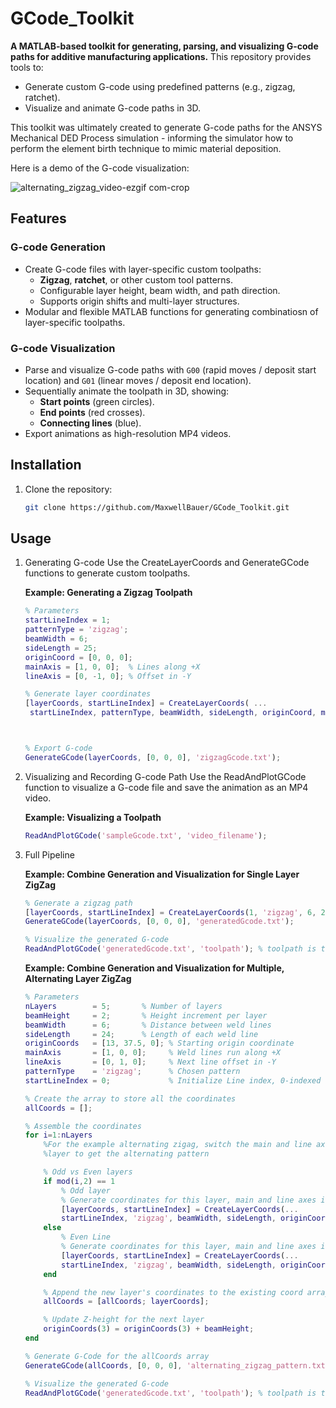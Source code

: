 # GCode_Toolkit
**A MATLAB-based toolkit for generating, parsing, and visualizing G-code paths for additive manufacturing applications.** This repository provides tools to:
- Generate custom G-code using predefined patterns (e.g., zigzag, ratchet).
- Visualize and animate G-code paths in 3D.

This toolkit was ultimately created to generate G-code paths for the ANSYS Mechanical DED Process simulation - informing the simulator how to perform the element birth technique to mimic material deposition.

Here is a demo of the G-code visualization:

![alternating_zigzag_video-ezgif com-crop](https://github.com/user-attachments/assets/e68c0992-0fe3-4850-af97-722adfc130b8)

## Features

### G-code Generation
- Create G-code files with layer-specific custom toolpaths:
  - **Zigzag**, **ratchet**, or other custom tool patterns.
  - Configurable layer height, beam width, and path direction.
  - Supports origin shifts and multi-layer structures.
- Modular and flexible MATLAB functions for generating combinatiosn of layer-specific toolpaths.

### G-code Visualization
- Parse and visualize G-code paths with `G00` (rapid moves / deposit start location) and `G01` (linear moves / deposit end location).
- Sequentially animate the toolpath in 3D, showing:
  - **Start points** (green circles).
  - **End points** (red crosses).
  - **Connecting lines** (blue).
- Export animations as high-resolution MP4 videos.

## Installation

1. Clone the repository:
   ```bash
   git clone https://github.com/MaxwellBauer/GCode_Toolkit.git
   
## Usage
1. Generating G-code
   Use the CreateLayerCoords and GenerateGCode functions to generate custom toolpaths.

   **Example: Generating a Zigzag Toolpath**
   ```matlab
   % Parameters
   startLineIndex = 1;
   patternType = 'zigzag';
   beamWidth = 6;
   sideLength = 25;
   originCoord = [0, 0, 0];
   mainAxis = [1, 0, 0];  % Lines along +X
   lineAxis = [0, -1, 0]; % Offset in -Y

   % Generate layer coordinates
   [layerCoords, startLineIndex] = CreateLayerCoords( ...
    startLineIndex, patternType, beamWidth, sideLength, originCoord, mainAxis, lineAxis);



   % Export G-code
   GenerateGCode(layerCoords, [0, 0, 0], 'zigzagGcode.txt');
   ```
2. Visualizing and Recording G-code Path
   Use the ReadAndPlotGCode function to visualize a G-code file and save the animation as an MP4 video.

   **Example: Visualizing a Toolpath**
   ```matlab
   ReadAndPlotGCode('sampleGcode.txt', 'video_filename'); 
   ```
3. Full Pipeline
   
    **Example: Combine Generation and Visualization for Single Layer ZigZag**
   ```matlab
   % Generate a zigzag path
   [layerCoords, startLineIndex] = CreateLayerCoords(1, 'zigzag', 6, 25, [0, 0, 0], [1, 0, 0], [0, -1, 0]);
   GenerateGCode(layerCoords, [0, 0, 0], 'generatedGcode.txt');

   % Visualize the generated G-code
   ReadAndPlotGCode('generatedGcode.txt', 'toolpath'); % toolpath is the video filename
   ```

   **Example: Combine Generation and Visualization for Multiple, Alternating Layer ZigZag**
   ```matlab
   % Parameters
   nLayers        = 5;       % Number of layers
   beamHeight     = 2;       % Height increment per layer
   beamWidth      = 6;       % Distance between weld lines
   sideLength     = 24;      % Length of each weld line
   originCoords   = [13, 37.5, 0]; % Starting origin coordinate  
   mainAxis       = [1, 0, 0];     % Weld lines run along +X
   lineAxis       = [0, 1, 0];     % Next line offset in -Y
   patternType    = 'zigzag';      % Chosen pattern
   startLineIndex = 0;             % Initialize Line index, 0-indexed for Ansys
   
   % Create the array to store all the coordinates 
   allCoords = [];
   
   % Assemble the coordinates
   for i=1:nLayers
       %For the example alternating zigag, switch the main and line axes each
       %layer to get the alternating pattern

       % Odd vs Even layers
       if mod(i,2) == 1
           % Odd layer
           % Generate coordinates for this layer, main and line axes in normal input location:
           [layerCoords, startLineIndex] = CreateLayerCoords(...
           startLineIndex, 'zigzag', beamWidth, sideLength, originCoords, mainAxis, lineAxis);
       else
           % Even Line
           % Generate coordinates for this layer, main and line axes input locations swapped:
           [layerCoords, startLineIndex] = CreateLayerCoords(...
           startLineIndex, 'zigzag', beamWidth, sideLength, originCoords, lineAxis, mainAxis);
       end
   
       % Append the new layer's coordinates to the existing coord array
       allCoords = [allCoords; layerCoords];
   
       % Update Z-height for the next layer
       originCoords(3) = originCoords(3) + beamHeight;
   end

   % Generate G-Code for the allCoords array
   GenerateGCode(allCoords, [0, 0, 0], 'alternating_zigzag_pattern.txt');

   % Visualize the generated G-code
   ReadAndPlotGCode('generatedGcode.txt', 'toolpath'); % toolpath is the video filename
   ```
